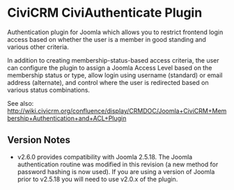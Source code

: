 CiviCRM CiviAuthenticate Plugin
===============================

Authentication plugin for Joomla which allows you to restrict frontend login access based on whether the user is a member in good standing and various other criteria.

In addition to creating membership-status-based access criteria, the user can configure the plugin to assign a Joomla Access Level based on the membership status or type, allow login using username (standard) or email address (alternate), and control where the user is redirected based on various status combinations.

See also: http://wiki.civicrm.org/confluence/display/CRMDOC/Joomla+CiviCRM+Membership+Authentication+and+ACL+Plugin

Version Notes
-------------

* v2.6.0 provides compatibility with Joomla 2.5.18. The Joomla authentication routine was modified in this revision (a new method for password hashing is now used). If you are using a version of Joomla prior to v2.5.18 you will need to use v2.0.x of the plugin.
